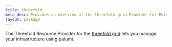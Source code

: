 ```yaml
---
title: threefold
meta_desc: Provides an overview of the threefold grid Provider for Pulumi.
layout: package
---
```


The Threefold Resource Provider for the [threefold grid](https://threefold.io) lets you manage your infrastructure using pulumi.
